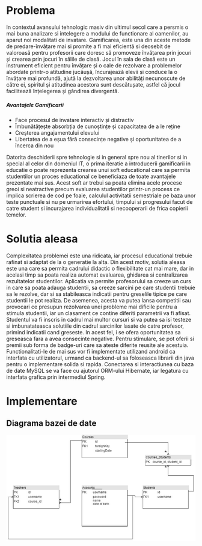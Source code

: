 # Problema
In contextul avansului tehnologic masiv din ultimul secol care a persmis o mai buna analizare si intelegere a modului de functionare al oamenilor, au aparut noi modalitati de invatare. Gamificarea, este una din aceste metode de predare-învățare mai si promite a fi mai eficientă si deosebit de valoroasă pentru profesorii care doresc să promoveze învățarea prin jocuri și crearea prin jocuri în sălile de clasă. Jocul în sala de clasă este un instrument eficient pentru învățare și o cale de rezolvare a problemelor abordate printr-o atitudine jucăușă, încurajează elevii și conduce la o învățare mai profundă, ajută la dezvoltarea unor abilități necunoscute de către ei, spiritul și atitudinea acestora sunt descătușate, astfel că jocul facilitează înțelegerea și gândirea divergentă.
##### Avantajele Gamificarii 
 - Face procesul de invatare interactiv și distractiv
 - Îmbunătățește absorbția de cunoștințe și capacitatea de a le reține
 - Creșterea angajamentului elevului
 - Libertatea de a eșua fără consecințe negative și oportunitatea de a încerca din nou

Datorita deschiderii spre tehnologie si in general spre nou al tinerilor si in special al celor din domeniul IT, o prima iteratie a introducerii gamificarii in educatie o poate reprezenta crearea unui soft educational care sa permita studentilor un proces educational ce beneficiaza de toate avantajele prezentate mai sus. Acest soft ar trebui sa poata elimina acele procese greoi si neatractive precum evaluarea studentilor printr-un process ce implica scrierea de cod pe foaie, calculul activitatii semestriale pe baza unor teste punctuale si nu pe urmarirea efortului, timpului si progresului facut de catre student si incurajarea individualitatii si necooperarii de frica copierii temelor.

# Solutia aleasa
Complexitatea problemei este una ridicata, iar procesul educational trebuie rafinat si adaptat de la o generatie la alta. Din acest motiv, solutia aleasa este una care sa permita cadrului didactic o flexibilitate cat mai mare, dar in acelasi timp sa poata realiza automat evaluarea, ghidarea si centralizarea rezultatelor studentilor. 
Aplicatia va permite profesorului sa creeze un curs in care sa poata adauga studentii, sa creeze sarcini pe care studentii trebuie sa le rezolve, dar si sa stabileasca indicatii pentru greselile tipice pe care studentii le pot realiza. De asemenea, acesta va putea lansa competitii sau provocari ce presupun rezolvarea unei probleme mai dificile pentru a stimula studentii, iar un clasament ce contine diferiti parametrii va fi afisat.
Studentul va fi inscris in cadrul mai multor cursuri si va putea sa isi testeze si imbunatateasca solutiile din cadrul sarcinilor lasate de catre profesor, primind indicatii cand greseste. In acest fel, i se ofera oportunitatea sa greseasca fara a avea consecinte negative. Pentru stimulare, se pot oferii si premii sub forma de badge-uri care sa ateste diferite reusite ale acestuia.
Functionalitati-le de mai sus vor fi implementate utilizand android ca interfata cu utilizatorul, urmand ca backend-ul sa foloseasca librarii din java pentru o implementare solida si rapida. Conectarea si interactiunea cu baza de date MySQL se va face cu ajutorul ORM-ului Hibernate, iar legatura cu interfata grafica prin intermediul Spring.



# Implementare

## Diagrama bazei de date

![alt text](Studhub_DB.jpg)